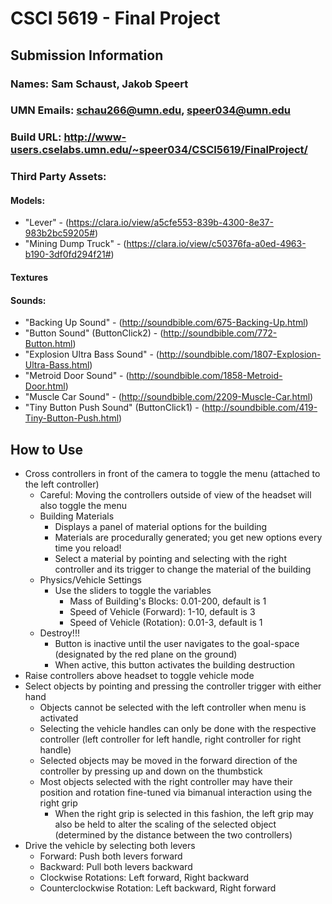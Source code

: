 # CSCI 5619 - Final Project

## Submission Information

### Names: Sam Schaust, Jakob Speert

### UMN Emails: schau266@umn.edu, speer034@umn.edu

### Build URL: http://www-users.cselabs.umn.edu/~speer034/CSCI5619/FinalProject/

### Third Party Assets:
#### Models:
* "Lever" - (https://clara.io/view/a5cfe553-839b-4300-8e37-983b2bc59205#)
* "Mining Dump Truck" - (https://clara.io/view/c50376fa-a0ed-4963-b190-3df0fd294f21#)

#### Textures

#### Sounds:
* "Backing Up Sound" - (http://soundbible.com/675-Backing-Up.html)
* "Button Sound" (ButtonClick2) - (http://soundbible.com/772-Button.html)
* "Explosion Ultra Bass Sound" - (http://soundbible.com/1807-Explosion-Ultra-Bass.html)
* "Metroid Door Sound" - (http://soundbible.com/1858-Metroid-Door.html)
* "Muscle Car Sound" - (http://soundbible.com/2209-Muscle-Car.html)
* "Tiny Button Push Sound" (ButtonClick1) - (http://soundbible.com/419-Tiny-Button-Push.html)

## How to Use
* Cross controllers in front of the camera to toggle the menu (attached to the left controller)
	- Careful: Moving the controllers outside of view of the headset will also toggle the menu
	- Building Materials
		- Displays a panel of material options for the building
		- Materials are procedurally generated; you get new options every time you reload!
		- Select a material by pointing and selecting with the right controller and its trigger to change the material of the building
	- Physics/Vehicle Settings
		- Use the sliders to toggle the variables
			- Mass of Building's Blocks: 0.01-200, default is 1
			- Speed of Vehicle (Forward): 1-10, default is 3
			- Speed of Vehicle (Rotation): 0.01-3, default is 1
	- Destroy!!!
		- Button is inactive until the user navigates to the goal-space (designated by the red plane on the ground)
		- When active, this button activates the building destruction
* Raise controllers above headset to toggle vehicle mode
* Select objects by pointing and pressing the controller trigger with either hand
	- Objects cannot be selected with the left controller when menu is activated
	- Selecting the vehicle handles can only be done with the respective controller (left controller for left handle, right controller for right handle)
	- Selected objects may be moved in the forward direction of the controller by pressing up and down on the thumbstick
	- Most objects selected with the right controller may have their position and rotation fine-tuned via bimanual interaction using the right grip
		- When the right grip is selected in this fashion, the left grip may also be held to alter the scaling of the selected object (determined by the distance between the two controllers)
* Drive the vehicle by selecting both levers
	- Forward: Push both levers forward
	- Backward: Pull both levers backward
	- Clockwise Rotations: Left forward, Right backward
	- Counterclockwise Rotation: Left backward, Right forward